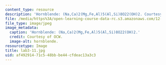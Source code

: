 ```yaml
---
content_type: resource
description: 'Hornblende: (Na,Ca)2(Mg,Fe,Al)5(Al,Si)8O22(OH)2. Courtesy of OCW.'
file: /media/https%3A/open-learning-course-data-rc.s3.amazonaws.com/12-108-structure-of-earth-materials-fall-2004/af49291471c548bbbe44cfdeac13a3c3_lab3-11.jpg
file_type: image/jpeg
image_metadata:
  caption: 'Hornblende: (Na,Ca)2(Mg,Fe,Al)5(Al,Si)8O22(OH)2.'
  credit: Courtesy of OCW.
  image-alt: hornblende.
resourcetype: Image
title: lab3-11.jpg
uid: af492914-71c5-48bb-be44-cfdeac13a3c3
---
```

